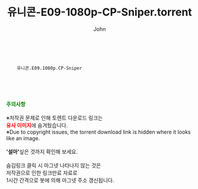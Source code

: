 ﻿---
layout: post
title:  "    유니콘-E09-1080p-CP-Sniper.torrent"
author: John
categories: [ 드라마 ]
tags: [  ]
image:  
description: "    유니콘-E09-1080p-CP-Sniper torrent 정보 공유"
toc: true
toc_sticky: true
---

<br>

        유니콘.E09.1080p.CP-Sniper  
    
<br><br><br>
<p data-ke-size="size16"><b><span style="color: green;">주의사항</span></b><br /><br />※저작권 문제로 인해 토렌트 다운로드 링크는<br /><b><span style="color: red;">유사 이미지</span></b>에 숨겨뒀습니다.<br />※Due to copyright issues, the torrent download link is hidden where it looks like an image.<br /><br /><b>'설마'</b>싶은 것까지 확인해 보세요.<br /><br />숨김링크 클릭 시 마그넷 나타나지 않는 것은<br />저작권으로 인한 링크만료 자료로<br />1시간 간격으로 봇에 의해 마그넷 주소 갱신됩니다.</p>
